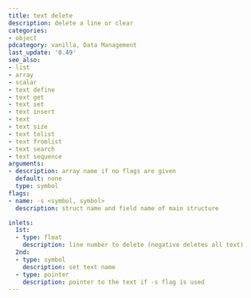 ```yaml
---
title: text delete
description: delete a line or clear
categories:
- object
pdcategory: vanilla, Data Management
last_update: '0.49'
see_also:
- list
- array
- scalar
- text define
- text get
- text set
- text insert
- text
- text size
- text tolist
- text fromlist
- text search
- text sequence
arguments:
- description: array name if no flags are given 
  default: none
  type: symbol
flags:
- name: -s <symbol, symbol>
  description: struct name and field name of main structure

inlets:
  1st:
  - type: float
    description: line number to delete (negative deletes all text)
  2nd:
  - type: symbol
    description: set text name
  - type: pointer
    description: pointer to the text if -s flag is used
---
```

